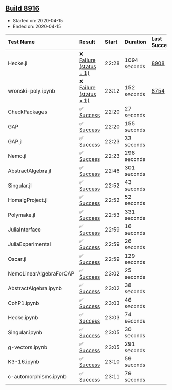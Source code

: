 ## [Build 8916](https://oscarci.mathematik.uni-kl.de/job/oscar/8916/)

* Started on: 2020-04-15
* Ended on: 2020-04-15

| Test Name    | Result | Start | Duration | Last Success | First Failure |
|:-------------|:-------|:------|:---------|:-------------|:--------------|
| Hecke.jl | ❌ [Failure (status = 1)](https://oscarci.mathematik.uni-kl.de/job/oscar/8916/artifact/logs/build-8916/Hecke.jl.log) | 22:28 | 1094 seconds | [8908](https://oscarci.mathematik.uni-kl.de/job/oscar/8908/) | [8909](https://oscarci.mathematik.uni-kl.de/job/oscar/8909/) |
| wronski-poly.ipynb | ❌ [Failure (status = 1)](https://oscarci.mathematik.uni-kl.de/job/oscar/8916/artifact/logs/build-8916/wronski-poly.ipynb.log) | 23:12 | 152 seconds | [8754](https://oscarci.mathematik.uni-kl.de/job/oscar/8754/) | [8755](https://oscarci.mathematik.uni-kl.de/job/oscar/8755/) |
| CheckPackages | ✅ [Success](https://oscarci.mathematik.uni-kl.de/job/oscar/8916/artifact/logs/build-8916/CheckPackages.log) | 22:20 | 27 seconds |  |  |
| GAP | ✅ [Success](https://oscarci.mathematik.uni-kl.de/job/oscar/8916/artifact/logs/build-8916/GAP.log) | 22:20 | 155 seconds |  |  |
| GAP.jl | ✅ [Success](https://oscarci.mathematik.uni-kl.de/job/oscar/8916/artifact/logs/build-8916/GAP.jl.log) | 22:23 | 33 seconds |  |  |
| Nemo.jl | ✅ [Success](https://oscarci.mathematik.uni-kl.de/job/oscar/8916/artifact/logs/build-8916/Nemo.jl.log) | 22:23 | 298 seconds |  |  |
| AbstractAlgebra.jl | ✅ [Success](https://oscarci.mathematik.uni-kl.de/job/oscar/8916/artifact/logs/build-8916/AbstractAlgebra.jl.log) | 22:46 | 301 seconds |  |  |
| Singular.jl | ✅ [Success](https://oscarci.mathematik.uni-kl.de/job/oscar/8916/artifact/logs/build-8916/Singular.jl.log) | 22:52 | 43 seconds |  |  |
| HomalgProject.jl | ✅ [Success](https://oscarci.mathematik.uni-kl.de/job/oscar/8916/artifact/logs/build-8916/HomalgProject.jl.log) | 22:52 | 52 seconds |  |  |
| Polymake.jl | ✅ [Success](https://oscarci.mathematik.uni-kl.de/job/oscar/8916/artifact/logs/build-8916/Polymake.jl.log) | 22:53 | 331 seconds |  |  |
| JuliaInterface | ✅ [Success](https://oscarci.mathematik.uni-kl.de/job/oscar/8916/artifact/logs/build-8916/JuliaInterface.log) | 22:59 | 16 seconds |  |  |
| JuliaExperimental | ✅ [Success](https://oscarci.mathematik.uni-kl.de/job/oscar/8916/artifact/logs/build-8916/JuliaExperimental.log) | 22:59 | 26 seconds |  |  |
| Oscar.jl | ✅ [Success](https://oscarci.mathematik.uni-kl.de/job/oscar/8916/artifact/logs/build-8916/Oscar.jl.log) | 22:59 | 129 seconds |  |  |
| NemoLinearAlgebraForCAP | ✅ [Success](https://oscarci.mathematik.uni-kl.de/job/oscar/8916/artifact/logs/build-8916/NemoLinearAlgebraForCAP.log) | 23:02 | 25 seconds |  |  |
| AbstractAlgebra.ipynb | ✅ [Success](https://oscarci.mathematik.uni-kl.de/job/oscar/8916/artifact/logs/build-8916/AbstractAlgebra.ipynb.log) | 23:02 | 38 seconds |  |  |
| CohP1.ipynb | ✅ [Success](https://oscarci.mathematik.uni-kl.de/job/oscar/8916/artifact/logs/build-8916/CohP1.ipynb.log) | 23:03 | 46 seconds |  |  |
| Hecke.ipynb | ✅ [Success](https://oscarci.mathematik.uni-kl.de/job/oscar/8916/artifact/logs/build-8916/Hecke.ipynb.log) | 23:03 | 74 seconds |  |  |
| Singular.ipynb | ✅ [Success](https://oscarci.mathematik.uni-kl.de/job/oscar/8916/artifact/logs/build-8916/Singular.ipynb.log) | 23:05 | 30 seconds |  |  |
| g-vectors.ipynb | ✅ [Success](https://oscarci.mathematik.uni-kl.de/job/oscar/8916/artifact/logs/build-8916/g-vectors.ipynb.log) | 23:05 | 291 seconds |  |  |
| K3-16.ipynb | ✅ [Success](https://oscarci.mathematik.uni-kl.de/job/oscar/8916/artifact/logs/build-8916/K3-16.ipynb.log) | 23:10 | 59 seconds |  |  |
| c-automorphisms.ipynb | ✅ [Success](https://oscarci.mathematik.uni-kl.de/job/oscar/8916/artifact/logs/build-8916/c-automorphisms.ipynb.log) | 23:11 | 79 seconds |  |  |
